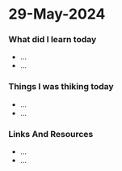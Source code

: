 <h1>29-May-2024</h1>

<h3>What did I learn today</h3>

<ul>
    <li>...</li>
    <li>...</li>
</ul>

<h3>Things I was thiking today</h3>

<ul>
    <li>...</li>
    <li>...</li>
</ul>

<h3>Links And Resources </h3>

<ul>
    <li>...</li>
    <li>...</li>
</ul>
        